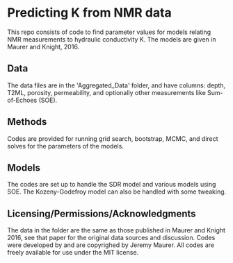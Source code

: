 # Predicting K from NMR data
This repo consists of code to find parameter values for models relating NMR measurements to hydraulic conductivity K. The models are given in Maurer and Knight, 2016. 

## Data
The data files are in the 'Aggregated_Data' folder, and have columns: depth, T2ML, porosity, permeability, and optionally other measurements like Sum-of-Echoes (SOE). 

## Methods
Codes are provided for running grid search, bootstrap, MCMC, and direct solves for the parameters of the models. 

## Models
The codes are set up to handle the SDR model and various models using SOE. The Kozeny-Godefroy model can also be handled with some tweaking. 

## Licensing/Permissions/Acknowledgments
The data in the folder are the same as those published in Maurer and Knight 2016, see that paper for the original data sources and discussion. Codes were developed by and are copyrighed by Jeremy Maurer. All codes are freely available for use under the MIT license. 
